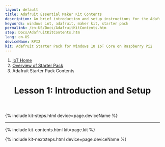 ```yaml
---
layout: default
title: Adafruit Essential Maker Kit Contents
description: An brief introduction and setup instructions for the Adafruit Starter Pack for Windows 10 IoT Core on Raspberry Pi2.
keywords: windows iot, adafruit, maker kit, starter pack
permalink: /en-US/Docs/AdafruitKitContents.htm
step: Docs/AdafruitKitContents.htm
lang: en-US
deviceName: RPI2
kit: Adafruit Starter Pack for Windows 10 IoT Core on Raspberry Pi2
---
```

<div class="row">
  <div class="col-xs-24">
    <ol class="breadcrumb">
      <li><a href="https://developer.microsoft.com/en-us/windows/iot">IoT Home</a></li>
      <li><a href="{{site.baseurl}}/{{page.lang}}/Docs/AdafruitMakerKit.htm">Overview of Starter Pack</a></li>
      <li class="active">Adafruit Starter Pack Contents</li>
    </ol>
    <header class="page-title-header remove-top-margin">
      <h1 class="page-title">Lesson 1: Introduction and Setup</h1>
    </header>
  </div>
</div>

{% include kit-steps.html device=page.deviceName %}

<hr>


{% include kit-contents.html kit=page.kit %}


{% include kit-nextsteps.html device=page.deviceName %}
